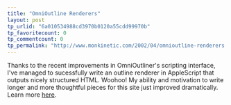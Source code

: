 ```yaml
---
title: "OmniOutline Renderers"
layout: post
tp_urlid: "6a010534988cd3970b0120a55cdd99970b"
tp_favoritecount: 0
tp_commentcount: 0
tp_permalink: "http://www.monkinetic.com/2002/04/omnioutline-renderers.html"
---
```

Thanks to the recent improvements in OmniOutliner&#39;s scripting interface, I&#39;ve managed to sucessfully write an outline renderer in AppleScript that outputs nicely structured HTML. Woohoo! My ability and motivation to write longer and more thoughtful pieces for this site just improved dramatically. Learn more <a href="http://www.redmonk.net/stories/omniOutlineRenderers">here</a>.
